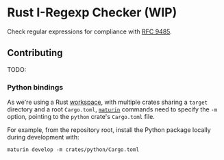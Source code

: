 # Rust I-Regexp Checker (WIP)

Check regular expressions for compliance with [RFC 9485](https://datatracker.ietf.org/doc/html/rfc9485).

## Contributing

TODO:

### Python bindings

As we're using a Rust [workspace](https://doc.rust-lang.org/cargo/reference/workspaces.html), with multiple crates sharing a `target` directory and a root `Cargo.toml`, [`maturin`](https://www.maturin.rs/) commands need to specify the `-m` option, pointing to the `python` crate's `Cargo.toml` file.

For example, from the repository root, install the Python package locally during development with:

```
maturin develop -m crates/python/Cargo.toml
```
